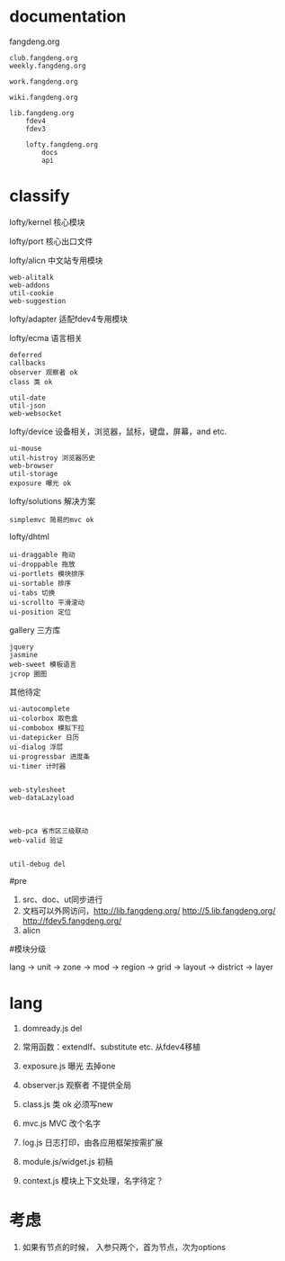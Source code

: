 # documentation

fangdeng.org

    club.fangdeng.org
    weekly.fangdeng.org

    work.fangdeng.org
    
    wiki.fangdeng.org
    
    lib.fangdeng.org
        fdev4
        fdev3
        
        lofty.fangdeng.org
            docs
            api
        

# classify


lofty/kernel 核心模块

lofty/port 核心出口文件

lofty/alicn 中文站专用模块

    web-alitalk
    web-addons
    util-cookie
    web-suggestion
    
lofty/adapter 适配fdev4专用模块

lofty/ecma 语言相关

    deferred
    callbacks
    observer 观察者 ok
    class 类 ok
    
    util-date
    util-json
    web-websocket
    
lofty/device 设备相关，浏览器，鼠标，键盘，屏幕，and etc.

    ui-mouse
    util-histroy 浏览器历史
    web-browser
    util-storage
    exposure 曝光 ok
    
lofty/solutions 解决方案
    
    simplemvc 简易的mvc ok

lofty/dhtml 

    ui-draggable 拖动
    ui-droppable 拖放
    ui-portlets 模块排序
    ui-sortable 排序
    ui-tabs 切换
    ui-scrollto 平滑滚动
    ui-position 定位
    
gallery 三方库

    jquery
    jasmine
    web-sweet 模板语言
    jcrop 圈图

其他待定

    ui-autocomplete
    ui-colorbox 取色盒
    ui-combobox 模拟下拉
    ui-datepicker 日历
    ui-dialog 浮层
    ui-progressbar 进度条
    ui-timer 计时器


    web-stylesheet
    web-dataLazyload



    web-pca 省市区三级联动
    web-valid 验证


    util-debug del



#pre

1. src、doc、ut同步进行
1. 文档可以外网访问，http://lib.fangdeng.org/ http://5.lib.fangdeng.org/ http://fdev5.fangdeng.org/
1. alicn

#模块分级

lang -> unit -> zone -> mod -> region -> grid -> layout -> district -> layer

# lang

1. domready.js del
1. 常用函数：extendIf、substitute etc. 从fdev4移植

1. exposure.js 曝光 去掉one
1. observer.js 观察者 不提供全局
1. class.js 类     ok  必须写new

1. mvc.js MVC 改个名字

1. log.js 日志打印，由各应用框架按需扩展

1. module.js/widget.js    初稿
1. context.js   模块上下文处理，名字待定？


# 考虑

1. 如果有节点的时候， 入参只两个，首为节点，次为options

